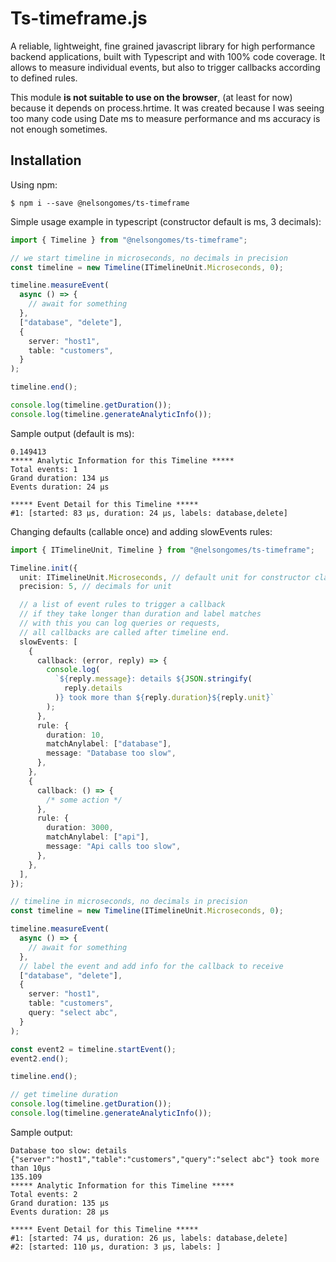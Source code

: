 # Ts-timeframe.js

A reliable, lightweight, fine grained javascript library for high performance backend applications, built with Typescript and with 100% code coverage.
It allows to measure individual events, but also to trigger callbacks according to defined rules.

This module **is not suitable to use on the browser**, (at least for now) because it depends on process.hrtime.
It was created because I was seeing too many code using Date ms to measure performance and ms accuracy is not enough sometimes.

## Installation

Using npm:

```shell
$ npm i --save @nelsongomes/ts-timeframe
```

Simple usage example in typescript (constructor default is ms, 3 decimals):

```ts
import { Timeline } from "@nelsongomes/ts-timeframe";

// we start timeline in microseconds, no decimals in precision
const timeline = new Timeline(ITimelineUnit.Microseconds, 0);

timeline.measureEvent(
  async () => {
    // await for something
  },
  ["database", "delete"],
  {
    server: "host1",
    table: "customers",
  }
);

timeline.end();

console.log(timeline.getDuration());
console.log(timeline.generateAnalyticInfo());
```

Sample output (default is ms):

```
0.149413
***** Analytic Information for this Timeline *****
Total events: 1
Grand duration: 134 µs
Events duration: 24 µs

***** Event Detail for this Timeline *****
#1: [started: 83 µs, duration: 24 µs, labels: database,delete]
```

Changing defaults (callable once) and adding slowEvents rules:

```ts
import { ITimelineUnit, Timeline } from "@nelsongomes/ts-timeframe";

Timeline.init({
  unit: ITimelineUnit.Microseconds, // default unit for constructor class
  precision: 5, // decimals for unit

  // a list of event rules to trigger a callback
  // if they take longer than duration and label matches
  // with this you can log queries or requests,
  // all callbacks are called after timeline end.
  slowEvents: [
    {
      callback: (error, reply) => {
        console.log(
          `${reply.message}: details ${JSON.stringify(
            reply.details
          )} took more than ${reply.duration}${reply.unit}`
        );
      },
      rule: {
        duration: 10,
        matchAnylabel: ["database"],
        message: "Database too slow",
      },
    },
    {
      callback: () => {
        /* some action */
      },
      rule: {
        duration: 3000,
        matchAnylabel: ["api"],
        message: "Api calls too slow",
      },
    },
  ],
});

// timeline in microseconds, no decimals in precision
const timeline = new Timeline(ITimelineUnit.Microseconds, 0);

timeline.measureEvent(
  async () => {
    // await for something
  },
  // label the event and add info for the callback to receive
  ["database", "delete"],
  {
    server: "host1",
    table: "customers",
    query: "select abc",
  }
);

const event2 = timeline.startEvent();
event2.end();

timeline.end();

// get timeline duration
console.log(timeline.getDuration());
console.log(timeline.generateAnalyticInfo());
```

Sample output:

```
Database too slow: details {"server":"host1","table":"customers","query":"select abc"} took more than 10µs
135.109
***** Analytic Information for this Timeline *****
Total events: 2
Grand duration: 135 µs
Events duration: 28 µs

***** Event Detail for this Timeline *****
#1: [started: 74 µs, duration: 26 µs, labels: database,delete]
#2: [started: 110 µs, duration: 3 µs, labels: ]
```
